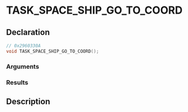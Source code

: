 # TASK_SPACE_SHIP_GO_TO_COORD

## Declaration
```cpp
// 0x2960330A
void TASK_SPACE_SHIP_GO_TO_COORD();
```

### Arguments

### Results

## Description
